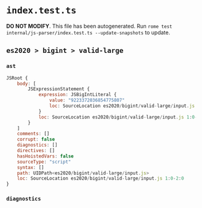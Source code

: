 # `index.test.ts`

**DO NOT MODIFY**. This file has been autogenerated. Run `rome test internal/js-parser/index.test.ts --update-snapshots` to update.

## `es2020 > bigint > valid-large`

### `ast`

```javascript
JSRoot {
	body: [
		JSExpressionStatement {
			expression: JSBigIntLiteral {
				value: "9223372036854775807"
				loc: SourceLocation es2020/bigint/valid-large/input.js 1:0-1:20
			}
			loc: SourceLocation es2020/bigint/valid-large/input.js 1:0-1:20
		}
	]
	comments: []
	corrupt: false
	diagnostics: []
	directives: []
	hasHoistedVars: false
	sourceType: "script"
	syntax: []
	path: UIDPath<es2020/bigint/valid-large/input.js>
	loc: SourceLocation es2020/bigint/valid-large/input.js 1:0-2:0
}
```

### `diagnostics`

```

```
